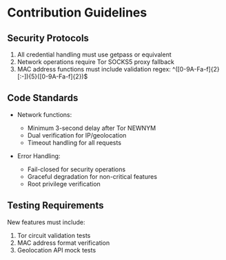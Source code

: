 # Contribution Guidelines

## Security Protocols

1. All credential handling must use getpass or equivalent
2. Network operations require Tor SOCKS5 proxy fallback
3. MAC address functions must include validation regex:
   ^([0-9A-Fa-f]{2}[:-]){5}([0-9A-Fa-f]{2})$

## Code Standards

- Network functions:
  - Minimum 3-second delay after Tor NEWNYM
  - Dual verification for IP/geolocation
  - Timeout handling for all requests

- Error Handling:
  - Fail-closed for security operations
  - Graceful degradation for non-critical features
  - Root privilege verification

## Testing Requirements

New features must include:
1. Tor circuit validation tests
2. MAC address format verification
3. Geolocation API mock tests